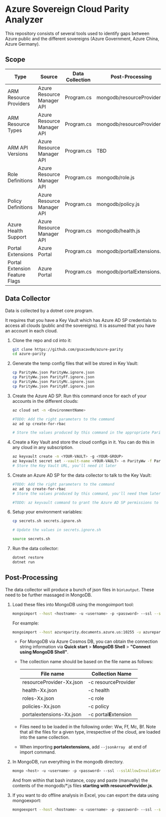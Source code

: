 # Azure Sovereign Cloud Parity Analyzer
This repository consists of several tools used to identify gaps between Azure public and the different sovereigns (Azure Government, Azure China, Azure Germany).

## Scope
| Type | Source | Data Collection | Post-Processing |
|------|--------|-----------------|-----------------|
| ARM Resource Providers | Azure Resource Manager API | Program.cs | mongodb/resourceProvider.js |
| ARM Resource Types | Azure Resource Manager API | Program.cs | mongodb/resourceProvider.js |
| ARM API Versions | Azure Resource Manager API | Program.cs | TBD |
| Role Definitions | Azure Resource Manager API | Program.cs | mongodb/role.js |
| Policy Definitions | Azure Resource Manager API | Program.cs | mongodb/policy.js |
| Azure Health Support | Azure Resource Manager API | Program.cs | mongodb/health.js |
| Portal Extensions | Azure Portal | Program.cs | mongodb/portalExtensions.js |
| Portal Extension Feature Flags | Azure Portal | Program.cs | mongodb/portalExtensions.js |

## Data Collector
Data is collected by a dotnet core program. 

It requires that you have a Key Vault which has Azure AD SP credentials to access all clouds (public and the sovereigns). It is assumed that you have an account in each cloud.

1. Clone the repo and cd into it:

    ```bash
    git clone https://github.com/gsacavdm/azure-parity
    cd azure-parity
    ```

1. Generate the temp config files that will be stored in Key Vault:

    ```bash
    cp ParityWw.json ParityWw.ignore.json
    cp ParityWw.json ParityFf.ignore.json
    cp ParityWw.json ParityMc.ignore.json
    cp ParityWw.json ParityBf.ignore.json
    ```
    
1. Create the Azure AD SP. Run this command once for each of your accounts in the different clouds:

    ```bash
    az cloud set -n <EnvironmentName>

    #TODO: Add the right parameters to the command
    az ad sp create-for-rbac

    # Store the values produced by this command in the appropriate ParityXx.ignore.json file
    ```

1. Create a Key Vault and store the cloud configs in it. You can do this in any cloud in any subscription.

    ```bash
    az keyvault create -n <YOUR-VAULT> -g <YOUR-GROUP>
    az keyvault secret set --vault-name <YOUR-VAULT> -n ParityWw -f ParityWw.ignore.json
    # Store the Key Vault URL, you'll need it later
    ```

1. Create an Azure AD SP for the data collector to talk to the Key Vault:

    ```bash
    #TODO: Add the right parameters to the command
    az ad sp create-for-rbac
    # Store the values produced by this command, you'll need them later.

    #TODO: az keyvault command to grant the Azure AD SP permissions to the key vault
    ```

1. Setup your environment variables:

    ```bash
    cp secrets.sh secrets.ignore.sh

    # Update the values in secrets.ignore.sh

    source secrets.sh
    ```

1. Run the data collector:

    ```bash
    dotnet restore
    dotnet run
    ```

## Post-Processing
The data collector will produce a bunch of json files in `bin\output`.
These need to be further massaged in MongoDB.

1. Load these files into MongoDB using the mongoimport tool:

    ```bash
    mongoimport --host <hostname> -u <username> -p <password> --ssl --sslAllowInvalidCertificates -d azure-parity -c <collectionName> --file <fileName>-<cloudShortName>.json
    ```
    
    For example:
    
    ```bash
    mongoimport --host azureparity.documents.azure.us:10255 -u azureparityadmin -p X --ssl --sslAllowInvalidCertificates -d azure-parity -c health --file health-Ww.json
    ```

    * For MongoDB via Azure Cosmos DB, you can obtain the connection string information via **Quick start** > **MongoDB Shell** > **"Connect using MongoDB Shell"**.

    * The collection name should be based on the file name as follows:
    
        |File name|Collection Name|
        |------|------|
        |resourceProvider-Xx.json|-c resourceProvider|
        |health-Xx.json|-c health|
        |roles-Xx.json|-c role|
        |policies-Xx.json|-c policy|
        |portalextensions-Xx.json|-c portal**E**xtension|
            
    * Files need to be loaded in the following order: Ww, Ff, Mc, Bf. Note that all the files for a given type, irrespective of the cloud, are loaded into the same collection.
    * When importing **portalextensions**, add ```--jsonArray ``` at end of import command. 

1. In MongoDB, run everything in the mongodb directory.

    ```bash
    mongo <host> -u <username> -p <password> --ssl --sslAllowInvalidCertificates
    ```

    And from within that bash instance, copy and paste (manually) the contents of the mongodb/\*.js files **starting with resourceProvider.js**.

 1. If you want to do offline analysis in Excel, you can export the data using mongoexport:

    ```bash
    mongoexport --host <hostname> -u <username> -p <password> --ssl --sslAllowInvalidCertificates -d azure-parity -c portalExtensionFeatureMissingByNamespace --type=csv -f "name,missingInFairfax,missingInMooncake,missingInBlackforest" -o portalExtensionFeatureMissingByNamespace.csv
    ```
